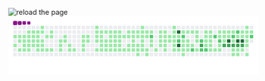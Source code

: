 ![reload the page](https://metrics.lecoq.io/sm0lvoicc?template=classic&base.community=0&isocalendar=1&languages=1&introduction=1&activity=1&music=1&achievements=1&notable=1&isocalendar.duration=half-year&languages.limit=8&languages.sections=most-used&languages.colors=github&languages.threshold=0%25&languages.indepth=false&languages.recent.load=300&languages.recent.days=14&introduction.title=true&activity.limit=3&activity.load=300&activity.days=14&activity.filter=all&activity.visibility=all&activity.timestamps=true&achievements.threshold=C&achievements.secrets=true&achievements.limit=0&notable.repositories=true&music.provider=apple&music.mode=playlist&music.playlist=https%3A%2F%2Fmusic.apple.com%2Fin%2Fplaylist%2Fmusic-sm0l%2524-gi%2Fpl.u-e98lkejSzrM0r8b&music.limit=3&music.played.at=true&music.user=.user.login&config.timezone=Asia%2FCalcutta)
![snake gif](https://github.com/sm0lvoicc/sm0lvoicc/blob/output/github-contribution-grid-snake.gif)
